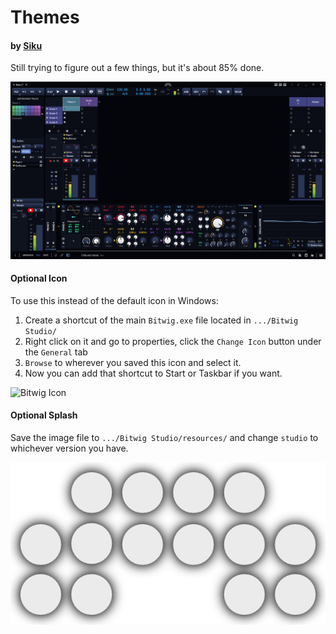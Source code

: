 # Themes
#### by [Siku](https://siku.studio)
Still trying to figure out a few things, but it's about 85% done.

![Screenshot](screenshot.png)

#### Optional Icon
To use this instead of the default icon in Windows:
  1. Create a shortcut of the main `Bitwig.exe` file located in `.../Bitwig Studio/`
  2. Right click on it and go to properties, click the `Change Icon` button under the `General` tab
  3. `Browse` to wherever you saved this icon and select it.
  4. Now you can add that shortcut to Start or Taskbar if you want.

![Bitwig Icon](bitwig.ico)

#### Optional Splash
Save the image file to `.../Bitwig Studio/resources/` and change `studio` to whichever version you have.

![Bitwig Splash](splash-bitwig-studio.png)
